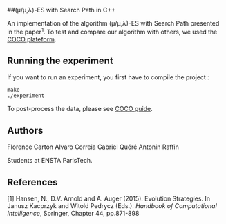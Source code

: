 ##(μ/μ,λ)-ES with Search Path in C++

An implementation of the algorithm (μ/μ,λ)-ES with Search Path  presented in the paper<sup>1</sup>. To test and compare our algorithm with others, we used the [COCO plateform](https://github.com/numbbo/coco). 

## Running the experiment

If you want to run an experiment, you first have to compile the project :
```
make
./experiment
```
To post-process the data, please see [COCO guide](https://github.com/numbbo/coco).

## Authors

Florence Carton
Alvaro Correia
Gabriel Quéré
Antonin Raffin

Students at ENSTA ParisTech.


## References

[1] Hansen, N., D.V. Arnold and A. Auger (2015). Evolution Strategies. In Janusz Kacprzyk and Witold Pedrycz (Eds.): *Handbook of Computational Intelligence*, Springer, Chapter 44, pp.871-898 
